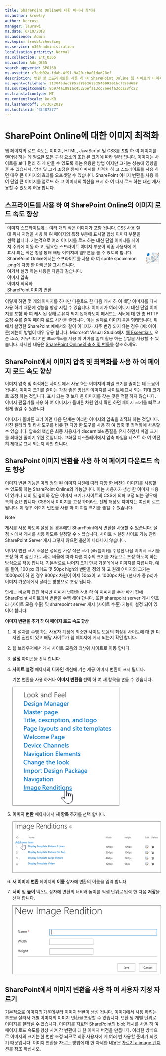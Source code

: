```yaml
---
title: SharePoint Online에 대한 이미지 최적화
ms.author: krowley
author: kccross
manager: laurawi
ms.date: 6/19/2018
ms.audience: Admin
ms.topic: troubleshooting
ms.service: o365-administration
localization_priority: Normal
ms.collection: Ent_O365
ms.custom: Adm_O365
search.appverid: SPO160
ms.assetid: c7edb02a-fdab-4f91-9a20-cba01dad28ef
description: 변환 및 스프라이트를 사용 하 여 SharePoint Online 웹 사이트의 이미지 성능을 개선 하는 방법에 대해 알아봅니다.
ms.openlocfilehash: 313046dec885a38062635254699301bcf556d698
ms.sourcegitcommit: 85974a1891ac45286efa13cc76eefa3cce28fc22
ms.translationtype: MT
ms.contentlocale: ko-KR
ms.lasthandoff: 04/30/2019
ms.locfileid: "33487377"
---
```

# <a name="image-optimization-for-sharepoint-online"></a>SharePoint Online에 대한 이미지 최적화

웹 페이지의 로드 속도는 이미지, HTML, JavaScript 및 CSS를 포함 하 여 페이지를 렌더링 하는 데 필요한 모든 구성 요소의 조합 된 크기에 따라 달라 집니다. 이미지는 사이트를 보다 편리 하 게 만들 수 있도록 하는 유용한 방법 이지만 크기는 성능에 영향을 줄 수 있습니다. 압축 및 크기 조정을 통해 이미지를 최적화 하 고 스프라이트를 사용 하면 매우 큰 이미지의 효과를 오프셋할 수 있습니다. SharePoint 이미지 변환을 사용 하 여 단일 큰 이미지를 업로드 하 고 이미지의 섹션을 표시 하 여 다시 로드 하는 대신 재사용할 수 있도록 허용 합니다.
  
## <a name="using-sprites-to-speed-up-image-loading-in-sharepoint-online"></a>스프라이트를 사용 하 여 SharePoint Online의 이미지 로드 속도 향상

|||
|:-----|:-----|
| 이미지 스프라이트에는 여러 개의 작은 이미지가 포함 됩니다. CSS 사용 절대 위치 지정을 사용 하 여 페이지의 특정 부분에 표시할 합성 이미지 부분을 선택 합니다. 기본적으로 여러 이미지를 로드 하는 대신 단일 이미지를 페이지 주위에 이동 하 고, 필요한 스프라이트 이미지 부분이 최종 사용자에 게 표시 되는 작은 창을 통해 해당 이미지의 일부분을 볼 수 있도록 합니다. SharePoint Online에서는 스프라이트를 사용 하 여 sprite spcommon .png에 다양 한 아이콘을 표시 합니다.  <br/>  여기서 설명 하는 내용은 다음과 같습니다.  <br/>  이미지 압축  <br/>  이미지 최적화  <br/>  SharePoint 이미지 변환  <br/> |![spcommon.png의 스크린샷](media/cc5cdee1-8e54-4537-9a8a-8854f4ee849f.png)|
   
이렇게 하면 몇 개의 이미지를 하나만 다운로드 한 다음 캐시 하 여 해당 이미지를 다시 사용 하기 때문에 성능을 향상 시킬 수 있습니다. 이미지가 여러 이미지 대신 단일 이미지를 포함 하 여 캐시 된 상태로 유지 되지 않더라도이 메서드는 서버에 대 한 총 HTTP 요청 수를 줄여 페이지 로드 시간을 줄입니다. 이는 실제로 이미지 묶음 형태입니다. 위에서 설명한 SharePoint 예에서와 같이 이미지가 자주 변경 되지 않는 경우 (예: 아이콘)에는이 방법이 매우 유용 합니다. Microsoft Visual Studio에서 [웹 Essentials](http://vswebessentials.com/), 오픈 소스, 커뮤니티 기반 프로젝트를 사용 하 여이를 쉽게 활용 하는 방법을 사용할 수 있습니다. 자세한 내용은 [SharePoint Online의 축소 및 번들](https://go.microsoft.com/fwlink/?LinkId=708698)를 참조 하세요.
  
## <a name="using-image-compression-and-optimization-to-speed-up-page-loading-in-sharepoint"></a>SharePoint에서 이미지 압축 및 최적화를 사용 하 여 페이지 로드 속도 향상

이미지 압축 및 최적화는 사이트에서 사용 하는 이미지의 파일 크기를 줄이는 데 도움이 됩니다. 이미지 크기를 줄이는 가장 좋은 방법은 이미지를 사이트에 표시 되는 최대 크기로 조정 하는 것입니다. 표시 되는 것 보다 큰 이미지를 갖는 것은 적절 하지 않습니다. 이미지 편집기를 사용 하 여 이미지가 올바른 차원 인지 확인 하면 페이지 크기를 빠르고 쉽게 줄일 수 있습니다.
  
이미지가 올바른 크기 이면 다음 단계는 이러한 이미지의 압축을 최적화 하는 것입니다. 사진 갤러리 및 타사 도구를 비롯 한 다양 한 도구를 사용 하 여 압축 및 최적화에 사용할 수 있습니다. 압축의 핵심은 최종 사용자가 discernible 품질을 유지 하면서 파일 크기를 최대한 줄이기 위한 것입니다. 고화질 디스플레이에서 압축 파일을 테스트 하 여 여전히 제대로 표시 되는지 확인 합니다.
  
## <a name="speed-up-page-downloads-by-using-sharepoint-image-renditions"></a>SharePoint 이미지 변환을 사용 하 여 페이지 다운로드 속도 향상

이미지 변환 기능은 미리 정의 된 이미지 차원에 따라 다양 한 버전의 이미지를 사용할 수 있도록 하는 SharePoint Online의 기능입니다. 이는 사용자가 생성 한 이미지 내용이 있거나 너비 및 높이와 같은 이미지 크기가 사이트의 CSS에 의해 고정 되는 경우에 특히 중요 합니다. CSS에서 이미지를 고정 하더라도 전체 해상도 이미지는 여전히 로드 됩니다. 이 경우 이미지 변환을 사용 하 여 파일 크기를 줄일 수 있습니다.
  
> [!NOTE]
> 게시를 사용 하도록 설정 된 경우에만 SharePoint에서 변환을 사용할 수 있습니다. 설정 \> 에서 게시를 사용 하도록 설정할 수 \> 있습니다. 사이트 \> 설정 사이트 기능 관리 SharePoint Server 게시 그렇지 않으면 옵션이 나타나지 않습니다. 
  
이미지 변환 크기 조정은 정의한 가장 작은 크기 (폭/높이)를 수행한 다음 이미지 크기를 조정 하 여 잠긴 가로 세로 비율에 따라 다른 치수의 크기를 자동으로 조정 하도록 하는 방식으로 작동 합니다. 기본적으로 나머지 크기 만큼 가운데에서 이미지를 자릅니다. 예를 들어, 100 px 와이드 및 50px high의 변환을 정의 하 고 원래 이미지의 크기는 1000px이 하 인 경우 800px 차원이 이제 50px이 고 1000px 차원 (현재가 중 px)가 이미지 가운데에서 잘리는 방향으로 조정 됩니다.
  
단계는 비교적 간단 하지만 이미지 변환을 사용 하 여 이미지를 추가 하기 전에 SharePoint 사이트에서 변환을 수행 해야 합니다. 또한 sharepoint server 게시 인프라 (사이트 모음 수준) 및 sharepoint server 게시 (사이트 수준) 기능이 설정 되어 있어야 합니다.
  
 **이미지 변환을 추가 하 여 페이지 로드 속도 향상**
  
1. 이 절차를 수행 하는 사용자 계정에 최소한 사이트 모음의 최상위 사이트에 대 한 디자인 권한이 있고 해당 사이트가 웹 페이지에 게시 되는지 확인 합니다.
    
2. 웹 브라우저에서 게시 사이트 모음의 최상위 사이트로 이동 합니다.
    
3. **설정** 아이콘을 선택 합니다. 
    
4. **사이트 설정** 페이지의 **디자인** 섹션에 기본 제공 이미지 변환이 표시 됩니다. 
    
    기본 변환을 사용 하거나 **이미지 변환을** 선택 하 여 새 항목을 만들 수 있습니다. 
    
    ![이미지 변환 스크린샷](media/eaae0d53-657d-47ef-b687-65c5167eae4d.PNG)
  
5. **이미지 변환** 페이지에서 **새 항목 추가**를 선택 합니다.
    
    ![새 항목 추가를 보여 주는 스크린샷](media/8cede22e-52bf-4d9d-99cb-162f2f6ce92b.PNG)
  
6. **새 이미지 변환** 페이지의 **이름** 상자에 변환의 이름을 입력 합니다. 
    
7. **너비** 및 **높이** 텍스트 상자에 변환의 너비와 높이를 픽셀 단위로 입력 한 다음 **저장**을 선택 합니다.
    
    ![이미지 변환 이름을 보여 주는 스크린샷](media/5a6119ed-c163-40df-a4db-ec629d15607d.PNG)
  
## <a name="custom-cropping-with-image-renditions-in-sharepoint"></a>SharePoint에서 이미지 변환을 사용 하 여 사용자 지정 자르기

기본적으로 이미지의 가운데부터 이미지 변환이 생성 됩니다. 이미지에서 사용 하려는 부분을 잘라서 개별 이미지의 이미지 변환을 조정할 수 있습니다. 변환 당 개별 단위로 이미지를 잘라낼 수 있습니다. 이미지를 자르면 SharePoint의 blob 캐시를 사용 하 여 페이지 로드 속도를 향상 시켜 각 변환에 대 한 이미지 버전을 만듭니다. 이러한 방식으로 이미지의 크기는 한 번만 조정 되므로 최종 사용자에 게 여러 번 사용할 준비가 되었기 때문입니다. 이미지 변환을 자르는 방법에 대 한 자세한 내용은 [자르기 a image 렌디션](https://go.microsoft.com/fwlink/p/?LinkId=525626)를 참조 하십시오.
  

